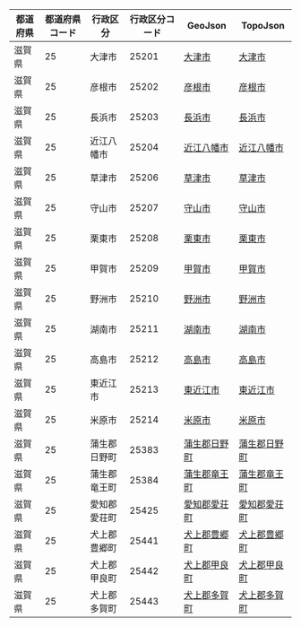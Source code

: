 | 都道府県 | 都道府県コード | 行政区分 | 行政区分コード | GeoJson | TopoJson |
|-----------|--------------|--------- |--------------|------|------|
| 滋賀県 | 25 | 大津市 | 25201 | [大津市](/geojson/cities/25/25201.json) | [大津市](/topojson/cities/25/25201.topojson) |
| 滋賀県 | 25 | 彦根市 | 25202 | [彦根市](/geojson/cities/25/25202.json) | [彦根市](/topojson/cities/25/25202.topojson) |
| 滋賀県 | 25 | 長浜市 | 25203 | [長浜市](/geojson/cities/25/25203.json) | [長浜市](/topojson/cities/25/25203.topojson) |
| 滋賀県 | 25 | 近江八幡市 | 25204 | [近江八幡市](/geojson/cities/25/25204.json) | [近江八幡市](/topojson/cities/25/25204.topojson) |
| 滋賀県 | 25 | 草津市 | 25206 | [草津市](/geojson/cities/25/25206.json) | [草津市](/topojson/cities/25/25206.topojson) |
| 滋賀県 | 25 | 守山市 | 25207 | [守山市](/geojson/cities/25/25207.json) | [守山市](/topojson/cities/25/25207.topojson) |
| 滋賀県 | 25 | 栗東市 | 25208 | [栗東市](/geojson/cities/25/25208.json) | [栗東市](/topojson/cities/25/25208.topojson) |
| 滋賀県 | 25 | 甲賀市 | 25209 | [甲賀市](/geojson/cities/25/25209.json) | [甲賀市](/topojson/cities/25/25209.topojson) |
| 滋賀県 | 25 | 野洲市 | 25210 | [野洲市](/geojson/cities/25/25210.json) | [野洲市](/topojson/cities/25/25210.topojson) |
| 滋賀県 | 25 | 湖南市 | 25211 | [湖南市](/geojson/cities/25/25211.json) | [湖南市](/topojson/cities/25/25211.topojson) |
| 滋賀県 | 25 | 高島市 | 25212 | [高島市](/geojson/cities/25/25212.json) | [高島市](/topojson/cities/25/25212.topojson) |
| 滋賀県 | 25 | 東近江市 | 25213 | [東近江市](/geojson/cities/25/25213.json) | [東近江市](/topojson/cities/25/25213.topojson) |
| 滋賀県 | 25 | 米原市 | 25214 | [米原市](/geojson/cities/25/25214.json) | [米原市](/topojson/cities/25/25214.topojson) |
| 滋賀県 | 25 | 蒲生郡日野町 | 25383 | [蒲生郡日野町](/geojson/cities/25/25383.json) | [蒲生郡日野町](/topojson/cities/25/25383.topojson) |
| 滋賀県 | 25 | 蒲生郡竜王町 | 25384 | [蒲生郡竜王町](/geojson/cities/25/25384.json) | [蒲生郡竜王町](/topojson/cities/25/25384.topojson) |
| 滋賀県 | 25 | 愛知郡愛荘町 | 25425 | [愛知郡愛荘町](/geojson/cities/25/25425.json) | [愛知郡愛荘町](/topojson/cities/25/25425.topojson) |
| 滋賀県 | 25 | 犬上郡豊郷町 | 25441 | [犬上郡豊郷町](/geojson/cities/25/25441.json) | [犬上郡豊郷町](/topojson/cities/25/25441.topojson) |
| 滋賀県 | 25 | 犬上郡甲良町 | 25442 | [犬上郡甲良町](/geojson/cities/25/25442.json) | [犬上郡甲良町](/topojson/cities/25/25442.topojson) |
| 滋賀県 | 25 | 犬上郡多賀町 | 25443 | [犬上郡多賀町](/geojson/cities/25/25443.json) | [犬上郡多賀町](/topojson/cities/25/25443.topojson) |
